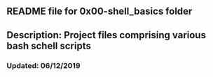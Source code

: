 ##	README file for 0x00-shell_basics folder 
##	Description: Project files comprising various bash schell scripts
###	Updated: 06/12/2019
